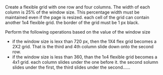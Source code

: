 Create a flexible grid with one row and four columns. The width of each column is 25% of the window size. This percentage width must be maintained even if the page is resized. each cell of the grid can contain another 1x4 flexible grid. the border of the grid must be 1 px black. 

Perform the following operations based on the value of the window size 
- if the window size is lexx than 720 px, then the 1X4 flex grid becomes a 2X2 grid. That is the third and 4th column slide down onto the second row.
- if the window size is less than 360, than the 1x4 flexible grid becomes a 4x1 grid. each column slides under the one before it. the second solumn slides under the first, the third slides under the second......